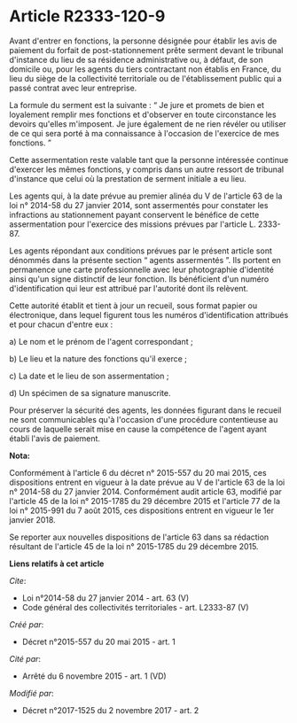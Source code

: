 # Article R2333-120-9

Avant d'entrer en fonctions, la personne désignée pour établir les avis de paiement du forfait de post-stationnement prête
serment devant le tribunal d'instance du lieu de sa résidence administrative ou, à défaut, de son domicile ou, pour les
agents du tiers contractant non établis en France, du lieu du siège de la collectivité territoriale ou de l'établissement
public qui a passé contrat avec leur entreprise. 

La formule du serment est la suivante : “ Je jure et promets de bien et loyalement remplir mes fonctions et d'observer en
toute circonstance les devoirs qu'elles m'imposent. Je jure également de ne rien révéler ou utiliser de ce qui sera porté à
ma connaissance à l'occasion de l'exercice de mes fonctions. ” 

Cette assermentation reste valable tant que la personne intéressée continue d'exercer les mêmes fonctions, y compris dans un
autre ressort de tribunal d'instance que celui où la prestation de serment initiale a eu lieu. 

Les agents qui, à la date prévue au premier alinéa du V de l'article 63 de la loi n° 2014-58 du 27 janvier 2014, sont
assermentés pour constater les infractions au stationnement payant conservent le bénéfice de cette assermentation pour
l'exercice des missions prévues par l'article L. 2333-87. 

Les agents répondant aux conditions prévues par le présent article sont dénommés dans la présente section “ agents
assermentés ”. Ils portent en permanence une carte professionnelle avec leur photographie d'identité ainsi qu'un signe
distinctif de leur fonction. Ils bénéficient d'un numéro d'identification qui leur est attribué par l'autorité dont ils
relèvent. 

Cette autorité établit et tient à jour un recueil, sous format papier ou électronique, dans lequel figurent tous les numéros
d'identification attribués et pour chacun d'entre eux : 

a) Le nom et le prénom de l'agent correspondant ; 

b) Le lieu et la nature des fonctions qu'il exerce ; 

c) La date et le lieu de son assermentation ; 

d) Un spécimen de sa signature manuscrite. 

Pour préserver la sécurité des agents, les données figurant dans le recueil ne sont communicables qu'à l'occasion d'une
procédure contentieuse au cours de laquelle serait mise en cause la compétence de l'agent ayant établi l'avis de paiement.

**Nota:**

Conformément à l'article 6 du décret n° 2015-557 du 20 mai 2015, ces dispositions entrent en vigueur à la date prévue au V de
l'article 63 de la loi n° 2014-58 du 27 janvier 2014. Conformément audit article 63, modifié par l'article 45 de la loi n°
2015-1785 du 29 décembre 2015 et l'article 77 de la loi n° 2015-991 du 7 août 2015, ces dispositions entrent en vigueur le
1er janvier 2018. 

Se reporter aux nouvelles dispositions de l'article 63 dans sa rédaction résultant de l'article 45 de la loi n° 2015-1785 du
29 décembre 2015.

**Liens relatifs à cet article**

_Cite_:

  - Loi n°2014-58 du 27 janvier 2014 - art. 63 (V)
  - Code général des collectivités territoriales - art. L2333-87 (V)

_Créé par_:

  - Décret n°2015-557 du 20 mai 2015 - art. 1

_Cité par_:

  - Arrêté du 6 novembre 2015 - art. 1 (VD)

_Modifié par_:

  - Décret n°2017-1525 du 2 novembre 2017 - art. 2
